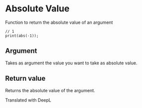 # Absolute Value

Function to return the absolute value of an argument

```
// 1
print(abs(-1));
```

## Argument

Takes as argument the value you want to take as absolute value.

## Return value

Returns the absolute value of the argument.

Translated with DeepL